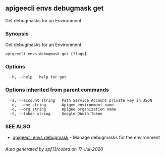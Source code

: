 ## apigeecli envs debugmask get

Get debugmasks for an Environment

### Synopsis

Get debugmasks for an Environment

```
apigeecli envs debugmask get [flags]
```

### Options

```
  -h, --help   help for get
```

### Options inherited from parent commands

```
  -a, --account string   Path Service Account private key in JSON
  -e, --env string       Apigee environment name
  -o, --org string       Apigee organization name
  -t, --token string     Google OAuth Token
```

### SEE ALSO

* [apigeecli envs debugmask](apigeecli_envs_debugmask.md)	 - Manage debugmasks for the environment

###### Auto generated by spf13/cobra on 17-Jul-2020
